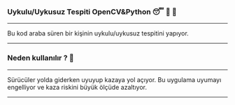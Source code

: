 ### Uykulu/Uykusuz Tespiti OpenCV&Python 😴 🚫 🚗
--------
Bu kod araba süren bir kişinin uykulu/uykusuz tespitini yapıyor.

___
### Neden kullanılır ? 🎯
___
Sürücüler yolda giderken uyuyup kazaya yol açıyor. Bu uygulama uyumayı engelliyor ve kaza riskini büyük ölçüde azaltıyor.
___

